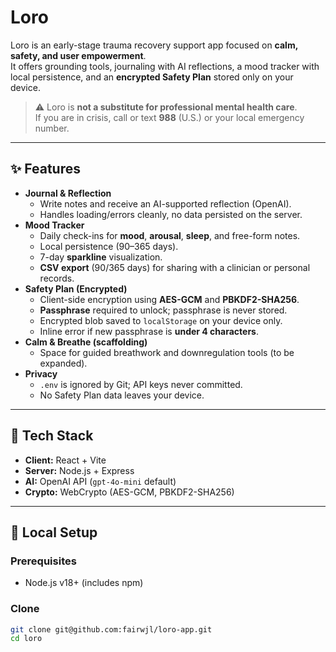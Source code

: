 # Loro

Loro is an early-stage trauma recovery support app focused on **calm, safety, and user empowerment**.  
It offers grounding tools, journaling with AI reflections, a mood tracker with local persistence, and an **encrypted Safety Plan** stored only on your device.

> ⚠️ Loro is **not a substitute for professional mental health care**.  
> If you are in crisis, call or text **988** (U.S.) or your local emergency number.

---

## ✨ Features

- **Journal & Reflection**
  - Write notes and receive an AI-supported reflection (OpenAI).
  - Handles loading/errors cleanly, no data persisted on the server.
- **Mood Tracker**
  - Daily check-ins for **mood**, **arousal**, **sleep**, and free-form notes.
  - Local persistence (90–365 days).
  - 7-day **sparkline** visualization.
  - **CSV export** (90/365 days) for sharing with a clinician or personal records.
- **Safety Plan (Encrypted)**
  - Client-side encryption using **AES-GCM** and **PBKDF2-SHA256**.
  - **Passphrase** required to unlock; passphrase is never stored.
  - Encrypted blob saved to `localStorage` on your device only.
  - Inline error if new passphrase is **under 4 characters**.
- **Calm & Breathe (scaffolding)**
  - Space for guided breathwork and downregulation tools (to be expanded).
- **Privacy**
  - `.env` is ignored by Git; API keys never committed.
  - No Safety Plan data leaves your device.

---

## 🧩 Tech Stack

- **Client:** React + Vite  
- **Server:** Node.js + Express  
- **AI:** OpenAI API (`gpt-4o-mini` default)  
- **Crypto:** WebCrypto (AES-GCM, PBKDF2-SHA256)

---

## 🚀 Local Setup

### Prerequisites
- Node.js v18+ (includes npm)

### Clone
```bash
git clone git@github.com:fairwjl/loro-app.git
cd loro
